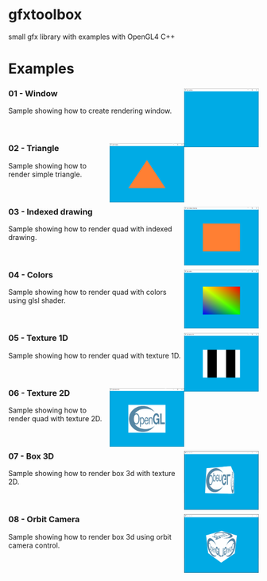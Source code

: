 # gfxtoolbox
small gfx library with examples with OpenGL4 C++

# Examples

### 01 - Window <img src="./screenshots/01_example.PNG" width="150px" align="right">
Sample showing how to create rendering window.<br>
<br>
<br>

### 02 - Triangle <img src="./screenshots/02_example.PNG" width="150px" align="right">
Sample showing how to render simple triangle.<br>
<br>
<br>

### 03 - Indexed drawing <img src="./screenshots/03_example.PNG" width="150px" align="right">
Sample showing how to render quad with indexed drawing.<br>
<br>
<br>

### 04 - Colors <img src="./screenshots/04_example.PNG" width="150px" align="right">
Sample showing how to render quad with colors using glsl shader.<br>
<br>
<br>

### 05 - Texture 1D <img src="./screenshots/05_example.PNG" width="150px" align="right">
Sample showing how to render quad with texture 1D.<br>
<br>
<br>

### 06 - Texture 2D <img src="./screenshots/06_example.PNG" width="150px" align="right">
Sample showing how to render quad with texture 2D.<br>
<br>
<br>

### 07 - Box 3D <img src="./screenshots/07_example.gif" width="150px" align="right">
Sample showing how to render box 3d with texture 2D.<br>
<br>
<br>

### 08 - Orbit Camera <img src="./screenshots/08_example.gif" width="150px" align="right">
Sample showing how to render box 3d using orbit camera control.<br>
<br>
<br>
